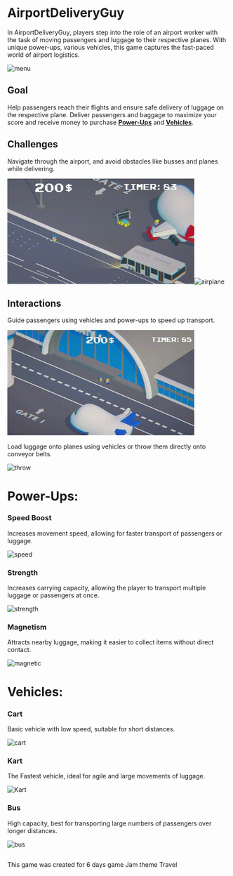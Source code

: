 # AirportDeliveryGuy
In AirportDeliveryGuy, players step into the role of an airport worker with the task of moving passengers and luggage to their respective planes. With unique power-ups, various vehicles, this game captures the fast-paced world of airport logistics.

![menu](./GIF/menu.gif)

## Goal
Help passengers reach their flights and ensure safe delivery of luggage on the respective plane. Deliver passengers and baggage to maximize your score and receive money to purchase [**Power-Ups**](#Power-Ups:) and [**Vehicles**](#Vehicles:).

## Challenges 
Navigate through the airport, and avoid obstacles like busses and planes while delivering.

![busEnemy](./GIF/busEnemy.gif)![airplane](./GIF/airplane.gif)

## Interactions
Guide passengers using vehicles and power-ups to speed up transport.

![InteractionPassengers](./GIF/InteractionPassengers.gif)

Load luggage onto planes using vehicles or throw them directly onto conveyor belts.

![throw](./GIF/throw.gif)

# Power-Ups:
### Speed Boost
Increases movement speed, allowing for faster transport of passengers or luggage.

![speed](./GIF/speed.gif)
### Strength
Increases carrying capacity, allowing the player to transport multiple luggage or passengers at once.

![strength](./GIF/strength.gif)

### Magnetism
Attracts nearby luggage, making it easier to collect items without direct contact.

![magnetic](./GIF/magnetic.gif)

# Vehicles:
### Cart
Basic vehicle with low speed, suitable for short distances.

![cart](./GIF/cart.gif)

### Kart
The Fastest vehicle, ideal for agile and large movements of luggage.

![Kart](./GIF/kart.gif)

### Bus
High capacity, best for transporting large numbers of passengers over longer distances.

![bus](./GIF/bus.gif)

##
This game was created for 6 days game Jam theme Travel
